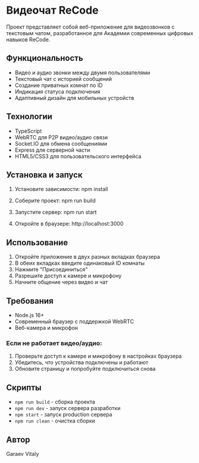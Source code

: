 # Видеочат ReCode

Проект представляет собой веб-приложение
для видеозвонков с текстовым чатом,
разработанное для Академии современных цифровых навыков ReCode.

## Функциональность

- Видео и аудио звонки между двумя пользователями
- Текстовый чат с историей сообщений
- Создание приватных комнат по ID
- Индикация статуса подключения
- Адаптивный дизайн для мобильных устройств

## Технологии

- TypeScript
- WebRTC для P2P видео/аудио связи
- Socket.IO для обмена сообщениями
- Express для серверной части
- HTML5/CSS3 для пользовательского интерфейса

## Установка и запуск

1. Установите зависимости:
   npm install

2. Соберите проект:
   npm run build

3. Запустите сервер:
   npm run start

4. Откройте в браузере:
   http://localhost:3000

## Использование

1. Откройте приложение в двух разных вкладках браузера
2. В обеих вкладках введите одинаковый ID комнаты
3. Нажмите "Присоединиться"
4. Разрешите доступ к камере и микрофону
5. Начните общение через видео и чат

## Требования

- Node.js 16+
- Современный браузер с поддержкой WebRTC
- Веб-камера и микрофон

### Если не работает видео/аудио:

1. Проверьте доступ к камере и микрофону в настройках браузера
2. Убедитесь, что устройства подключены и работают
3. Обновите страницу и попробуйте подключиться снова

## Скрипты

- `npm run build` - сборка проекта
- `npm run dev` - запуск сервера разработки
- `npm start` - запуск production сервера
- `npm run clean` - очистка сборки


## Автор

Garaev Vitaly
